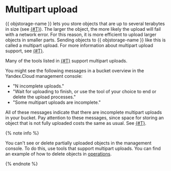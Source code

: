 # Multipart upload

{{ objstorage-name }} lets you store objects that are up to several terabytes in size (see [{#T}](limits.md)). The larger the object, the more likely the upload will fail with a network error. For this reason, it is more efficient to upload larger objects in smaller parts. Sending objects to {{ objstorage-name }} like this is called a multipart upload. For more information about multipart upload support, see [{#T}](../s3/api-ref/multipart.md).

Many of the tools listed in [{#T}](../tools/index.md) support multipart uploads.

You might see the following messages in a bucket overview in the Yandex.Cloud management console:

- "N incomplete uploads."
- "Wait for uploading to finish, or use the tool of your choice to end or delete the upload processes."
- "Some multipart uploads are incomplete."

All of these messages indicate that there are incomplete multipart uploads in your bucket. Pay attention to these messages, since space for storing an object that is not fully uploaded costs the same as usual. See [{#T}](../pricing.md).

{% note info %}

You can't see or delete partially uploaded objects in the management console. To do this, use tools that support multipart uploads. You can find an example of how to delete objects in [operations](../operations/objects/deleting-multipart.md).

{% endnote %}

